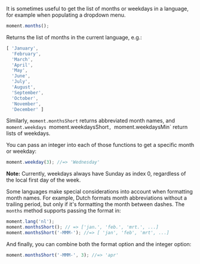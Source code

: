 It is sometimes useful to get the list of months or weekdays in a language, for example when populating a dropdown menu.

```js
moment.months();
```

Returns the list of months in the current language, e.g.:

```js
[ 'January',
  'February',
  'March',
  'April',
  'May',
  'June',
  'July',
  'August',
  'September',
  'October',
  'November',
  'December' ]
```

Similarly, `moment.monthsShort` returns abbreviated month names, and `moment.weekdays `moment.weekdaysShort`, `moment.weekdaysMin` return lists of weekdays.

You can pass an integer into each of those functions to get a specific month or weekday:

```js
moment.weekday(3); //=> 'Wednesday'
```

**Note:** Currently, weekdays always have Sunday as index 0, regardless of the local first day of the week.

Some languages make special considerations into account when formatting month names. For example, Dutch formats month abbreviations without a trailing period, but only if it's formatting the month between dashes. The `months` method supports passing the format in:

```js
moment.lang('nl');
moment.monthsShort(); // => ['jan.', 'feb.', 'mrt.', ...]
moment.monthsShort('-MMM-'); //=> [ 'jan', 'feb', 'mrt', ...]
```

And finally, you can combine both the format option and the integer option:

```js
moment.monthsShort('-MMM-', 3); //=> 'apr'
```

